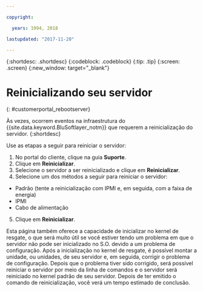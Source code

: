 ```yaml
---

copyright:

  years: 1994, 2018

lastupdated: "2017-11-20"

---
```


{:shortdesc: .shortdesc}
{:codeblock: .codeblock}
{:tip: .tip}
{:screen: .screen}
{:new_window: target="_blank"}

# Reinicializando seu servidor
{: #customerportal_rebootserver}

Às vezes, ocorrem eventos na infraestrutura do {{site.data.keyword.BluSoftlayer_notm}} que requerem a reinicialização do servidor.
{:shortdesc}

Use as etapas a seguir para reiniciar o servidor:
1. No portal do cliente, clique na guia **Suporte**.
2. Clique em **Reinicializar**.
3. Selecione o servidor a ser reinicializado e clique em **Reinicializar**.
4. Selecione um dos métodos a seguir para reiniciar o servidor:
  * Padrão (tente a reinicialização com IPMI e, em seguida, com a faixa de energia)
  * IPMI
  * Cabo de alimentação
5. Clique em **Reinicializar**.

Esta página também oferece a capacidade de inicializar no kernel de resgate, o que será muito útil se você estiver tendo um problema em que o servidor não pode ser inicializado no S.O. devido a um problema de configuração. Após a inicialização no kernel de resgate, é possível montar a unidade, ou unidades, de seu servidor e, em seguida, corrigir o problema de configuração. Depois que o problema tiver sido corrigido, será possível reiniciar o servidor por meio da linha de comandos e o servidor será reiniciado no kernel padrão de seu servidor. Depois de ter emitido o comando de reinicialização, você verá um tempo estimado de conclusão.
